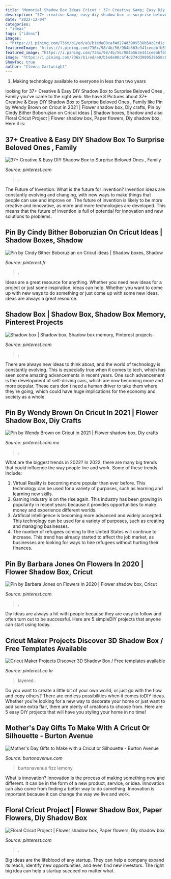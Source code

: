 ```yaml
---
title: "Memorial Shadow Box Ideas Cricut : 37+ Creative &amp; Easy Diy Shadow Box To Surprise Beloved Ones , Family"
description: "37+ creative &amp; easy diy shadow box to surprise beloved ones , family"
date: "2022-12-04"
categories:
- "ideas"
tags: ["ideas"]
images:
- "https://i.pinimg.com/736x/b1/ed/e0/b1ede00caf4d274d3909538b58c8cd1c.jpg"
featuredImage: "https://i.pinimg.com/736x/98/4b/56/984b563e341ceeabfb53937d6c24bcf1.jpg"
featured_image: "https://i.pinimg.com/736x/98/4b/56/984b563e341ceeabfb53937d6c24bcf1.jpg"
image: "https://i.pinimg.com/736x/b1/ed/e0/b1ede00caf4d274d3909538b58c8cd1c.jpg"
ShowToc: true
author: "Cleora Cartwright"
---
```



1. Making technology available to everyone in less than two years 

	

		
looking for 37+ Creative &amp; Easy DIY Shadow Box to Surprise Beloved Ones , Family you've came to the right web. We have 8 Pictures about 37+ Creative &amp; Easy DIY Shadow Box to Surprise Beloved Ones , Family like Pin by Wendy Brown on Cricut in 2021 | Flower shadow box, Diy crafts, Pin by Cindy Bither Boboruzian on Cricut ideas | Shadow boxes, Shadow and also Floral Cricut Project | Flower shadow box, Paper flowers, Diy shadow box. Here it is:
		
    
## 37+ Creative &amp; Easy DIY Shadow Box To Surprise Beloved Ones , Family

<img loading=lazy src="https://i.pinimg.com/originals/52/56/62/525662851ab92bf759ee818dd8e5ae53.jpg" onerror="this.onerror=null;this.src='https://tse4.mm.bing.net/th?id=OIP.kIbU5VFK8JqmEyIcThm29gHaJ8&amp;pid=15.1';" alt="37+ Creative &amp; Easy DIY Shadow Box to Surprise Beloved Ones , Family">

_Source: pinterest.com_

>. 

	

The Future of Invention: What is the future for invention?
Invention ideas are constantly evolving and changing, with new ways to make things that people can use and improve on. The future of invention is likely to be more creative and innovative, as more and more technologies are developed. This means that the future of invention is full of potential for innovation and new solutions to problems.

    
## Pin By Cindy Bither Boboruzian On Cricut Ideas | Shadow Boxes, Shadow

<img loading=lazy src="https://i.pinimg.com/736x/6f/f9/e4/6ff9e4b782fd5e03c1c96598e31e5e79.jpg" onerror="this.onerror=null;this.src='https://tse3.mm.bing.net/th?id=OIP.pPiOqQWHlahW6Eew-OiuoQHaJ4&amp;pid=15.1';" alt="Pin by Cindy Bither Boboruzian on Cricut ideas | Shadow boxes, Shadow">

_Source: pinterest.fr_

>. 

	

Ideas are a great resource for anything. Whether you need new ideas for a project or just some inspiration, ideas can help. Whether you want to come up with new ways to do something or just come up with some new ideas, ideas are always a great resource.

    
## Shadow Box | Shadow Box, Shadow Box Memory, Pinterest Projects

<img loading=lazy src="https://i.pinimg.com/736x/78/88/19/78881966b9f82dd2df59536a45c1bd49--pinterest-projects-shadow-box.jpg" onerror="this.onerror=null;this.src='https://tse1.mm.bing.net/th?id=OIP.vLDUPiwpcSQfGW2ACUHzhwHaJ3&amp;pid=15.1';" alt="Shadow box | Shadow box, Shadow box memory, Pinterest projects">

_Source: pinterest.com_

>. 

	

There are always new ideas to think about, and the world of technology is constantly evolving. This is especially true when it comes to tech, which has seen some amazing advancements in recent years. One such advancement is the development of self-driving cars, which are now becoming more and more popular. These cars don't need a human driver to take them where they're going, which could have huge implications for the economy and society as a whole.

    
## Pin By Wendy Brown On Cricut In 2021 | Flower Shadow Box, Diy Crafts

<img loading=lazy src="https://i.pinimg.com/736x/b1/ed/e0/b1ede00caf4d274d3909538b58c8cd1c.jpg" onerror="this.onerror=null;this.src='https://tse4.mm.bing.net/th?id=OIP.evDPDQi8i-EC437gCfGG_QHaJ8&amp;pid=15.1';" alt="Pin by Wendy Brown on Cricut in 2021 | Flower shadow box, Diy crafts">

_Source: pinterest.com.mx_

>. 

	

What are the biggest trends in 2022?
In 2022, there are many big trends that could influence the way people live and work. Some of these trends include: 
1) Virtual Reality is becoming more popular than ever before. This technology can be used for a variety of purposes, such as learning and learning new skills. 
2) Gaming industry is on the rise again. This industry has been growing in popularity in recent years because it provides opportunities to make money and experience different worlds. 
3) Artificial intelligence is becoming more advanced and widely accepted. This technology can be used for a variety of purposes, such as creating and managing businesses. 
4) The number of refugees coming to the United States will continue to increase. This trend has already started to affect the job market, as businesses are looking for ways to hire refugees without hurting their finances.

    
## Pin By Barbara Jones On Flowers In 2020 | Flower Shadow Box, Cricut

<img loading=lazy src="https://i.pinimg.com/originals/0e/fd/dc/0efddcf18fc734cfb862d0c456dba396.jpg" onerror="this.onerror=null;this.src='https://tse1.mm.bing.net/th?id=OIP.BjGQRyKXcirVgJIFl3M2igHaIZ&amp;pid=15.1';" alt="Pin by Barbara Jones on Flowers in 2020 | Flower shadow box, Cricut">

_Source: pinterest.com_

>. 

	

Diy ideas are always a hit with people because they are easy to follow and often turn out to be successful. Here are 5 simpleDIY projects that anyone can start using today.

    
## Cricut Maker Projects Discover 3D Shadow Box / Free Templates Available

<img loading=lazy src="https://i.pinimg.com/736x/9b/7f/bc/9b7fbc93cd63a5a1761e4bd8572539ac.jpg" onerror="this.onerror=null;this.src='https://tse3.mm.bing.net/th?id=OIP.fO5mMnVxxb0a2Yt0ckNFnAHaEK&amp;pid=15.1';" alt="Cricut Maker Projects Discover 3D Shadow Box / Free templates available">

_Source: pinterest.co.kr_

>layered. 

	

Do you want to create a little bit of your own world, or just go with the flow and copy others? There are endless possibilities when it comes toDIY ideas. Whether you’re looking for a new way to decorate your home or just want to add some extra flair, there are plenty of creations to choose from. Here are 5 easy DIY projects that will have you styling your home in no time!

    
## Mother&#039;s Day Gifts To Make With A Cricut Or Silhouette - Burton Avenue

<img loading=lazy src="https://lemonyfizz.com/wp-content/uploads/2019/05/mother_shadow_box_9-768x1024.jpg" onerror="this.onerror=null;this.src='https://tse1.mm.bing.net/th?id=OIP.dU-SIlwhbYZZCwLOqjNK4QHaJ4&amp;pid=15.1';" alt="Mother&#039;s Day Gifts to Make with a Cricut or Silhouette - Burton Avenue">

_Source: burtonavenue.com_

>burtonavenue fizz lemony. 

	

What is innovation?
Innovation is the process of making something new and different. It can be in the form of a new product, service, or idea. Innovation can also come from finding a better way to do something. Innovation is important because it can change the way we live and work.

    
## Floral Cricut Project | Flower Shadow Box, Paper Flowers, Diy Shadow Box

<img loading=lazy src="https://i.pinimg.com/736x/98/4b/56/984b563e341ceeabfb53937d6c24bcf1.jpg" onerror="this.onerror=null;this.src='https://tse4.mm.bing.net/th?id=OIP.kE1yND6EI0BGxSwQ5APQmwHaNK&amp;pid=15.1';" alt="Floral Cricut Project | Flower shadow box, Paper flowers, Diy shadow box">

_Source: pinterest.com_

>. 

	

Big ideas are the lifeblood of any startup. They can help a company expand its reach, identify new opportunities, and even find new investors. The right big idea can help a startup succeed no matter what.

